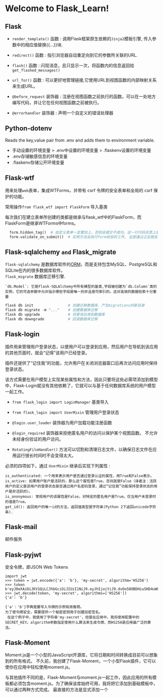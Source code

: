 # Welcome to Flask_Learn!

## Flask

- `render_template()` 函数 : 调用Flask框架原生依赖的`Jinja2`模板引擎, 传入参数中的相应值替换{{...}}块. 
- `redirect()` 函数 : 指引浏览器自动重定向到它的参数所关联的URL. 
- `flash()` 函数 : 闪现消息，且只显示一次，将函数内的信息返回给`get_flashed_messages()`

- `url_for()` 函数 : 可以更好地管理链接,它使用URL到视图函数的内部映射关系来生成URL。

- `@before_request` 装饰器 : 注册在视图函数之前执行的函数。可以在一处地方编写代码，并让它在任何视图函数之前被执行。

- `@errorhandler` 装饰器 : 声明一个自定义的错误处理器

## Python-dotenv 

Reads the key,value pair from .env and adds them to environment variable. 

- 手动设置的环境变量 > .env中设置的环境变量 > .flaskenv设置的环境变量
- .env存储敏感信息的环境变量
- .flaskenv存储公开环境变量

## Flask-wtf

用来处理`web`表单，集成WTForms，并带有 csrf 令牌的安全表单和全局的 csrf 保护的功能。

常用操作`from flask_wtf import FlaskForm` 导入基类

每次我们在建立表单所创建的类都是继承与flask_wtf中的FlaskForm，而FlaskForm是继承WTForms中forms。

```python
  form.hidden_tag()  # 自定义表单一定要加上，否则会提交不成功。这一行代码实质上是添加了一个隐藏字段csrf_token,这是一个随机生成的token，用来防范黑客攻击。
  form.validate_on_submit()  # 实例方法会执行form校验的工作, 全部通过之后就会返回True
```
  
## Flask-sqlalchemy `and` Flask_migrate

`flask-sqlalchemy` 是数据库软件的[ORM](https://baike.baidu.com/item/%E5%AF%B9%E8%B1%A1%E5%85%B3%E7%B3%BB%E6%98%A0%E5%B0%84/311152?fromtitle=ORM&fromid=3583252&fr=aladdin)，而是支持包含MySQL、PostgreSQL和SQLite在内的很多数据库软件。<br/>
`flask_migrate` 数据库迁移引擎.
  
    `db.Model`: 它是Flask-SQLAlchemy中所有模型的基类,字段被创建为`db.Column`类的实例，它的可选参数中允许指示哪些字段是唯一的并且是可索引的，这对高效的数据检索十分重要

```python
flask db init                # 创建迁移数据库，产生migrations的新目录
flask db migrate -m "..."    # 创建数据库迁移
flask db upgrade             # 将更改应用到数据库
flask db downgrade           # 回滚数据库迁移
```

## Flask-login
插件用来管理用户登录状态，以便用户可以登录到应用，然后用户在导航到该应用的其他页面时，就会“记得”该用户已经登录。


插件还提供了“记住我”的功能，允许用户在关闭浏览器窗口后再次访问应用时保持登录状态。

该方式需要在用户模型上实现某些属性和方法，因此只要将这些必需项添加到模型中，Flask-Login就没有其他依赖了，它就可以与基于任何数据库系统的用户模型一起工作。


- `from flask_login import LoginManager` 基类导入

- `from flask_login import UserMixin` 管理用户登录状态<br/>

- `@login.user_loader` 装饰器为用户加载功能注册函数<br/>

- `@login_required` 装饰器来拒绝匿名用户的访问以保护某个视图函数。 不允许未经身份验证的用户访问。 <br/>

- `RotatingFileHandler()` 方法可以切割和清理日志文件，以确保日志文件在应用运行很长时间时不会变得太大。


必须的四项如下，通过 `UserMixin` 继承后实现下列属性 : 

    is_authenticated: 一个用来表示用户是否通过登录认证的属性，用True和False表示。
    is_active: 如果用户账户是活跃的，那么这个属性是True，否则就是False（译者注：活跃用户的定义是该用户的登录状态是否通过用户名密码登录，通过“记住我”功能保持登录状态的用户是非活跃的）。
    is_anonymous: 常规用户的该属性是False，对特定的匿名用户是True。仅当用户未登录时的值是True。
    get_id(): 返回用户的唯一id的方法，返回值类型是字符串(Python 2下返回unicode字符串).

## Flask-mail 
邮件服务 
 
## Flask-pyjwt
安全令牌，即JSON Web Tokens
    
    import jwt
    >>> token = jwt.encode({'a': 'b'}, 'my-secret', algorithm='HS256')
    >>> token
    b'eyJ0eXAiOiJKV1QiLCJhbGciOiJIUzI1NiJ9.eyJhIjoiYiJ9.dvOo58OBDHiuSHD4uW88nfJikhYAXc_sfUHq1mDi4G0'
    >>> jwt.decode(token, 'my-secret', algorithms=['HS256'])
    {'a': 'b'}
    
    {'a'：'b'}字典是要写入令牌的示例有效载荷。 
    为了使令牌安全，需要提供一个秘密密钥用于创建加密签名。
     在这个例子中，我使用了字符串'my-secret'，但是在应用中，我将使用配置中的SECRET_KEY。algorithm参数指定使用什么算法来生成令牌，而HS256是应用最广泛的算法。


## Flask-Moment
Moment.js是一个小型的JavaScript开源库，它将日期和时间转换成目前可以想象到的所有格式。 不久前，我创建了Flask-Moment，一个小型Flask插件，它可以使你在应用中轻松使用moment.js。
 
与其他插件不同的是，Flask-Moment与moment.js一起工作，因此应用的所有模板都必须包含moment.js。为了确保该库始终可用，我将把它添加到基础模板中，可以通过两种方式完成。 最直接的方法是显式添加一个<script>标签来引入库，但Flask-Moment的moment.include_moment()函数可以更容易地实现它，它直接生成了一个<script>标签并在其中包含moment.js：

app/templates/base.html：在基础模板中包含moment.js

    {% block scripts %}
        {{ super() }}
        {{ moment.include_moment() }}
    {% endblock %}

我在这里添加的scripts块是Flask-Bootstrap基础模板暴露的另一个块，这是JavaScript引入的地方。该块与之前的块不同的地方在于它已经在基础模板中定义了一些内容了。我想要追加moment.js库的话，就需要使用super()语句，才能继承基础模板中已有的内容，否则就是替换。

使用Moment.js
Moment.js为浏览器提供了一个moment类。 呈现时间戳的第一步是创建此类的对象，并以ISO 8601格式传递所需的时间戳。 这里是一个例子：

t = moment('2017-09-28T21:45:23Z')
如果你对日期和时间不熟悉ISO 8601标准格式，格式如下：{{ year }}-{{ month }}-{{ day }}T{{ hour }}:{{ minute }}:{{ second }}{{ timezone }}。 我已经决定我只使用UTC时区，因此最后一部分总是将会是Z，它表示ISO 8601标准中的UTC。

moment对象为不同的渲染选项提供了几种方法。 以下是一些最常见的几种：

moment('2017-09-28T21:45:23Z').format('L')
"09/28/2017"
moment('2017-09-28T21:45:23Z').format('LL')
"September 28, 2017"
moment('2017-09-28T21:45:23Z').format('LLL')
"September 28, 2017 2:45 PM"
moment('2017-09-28T21:45:23Z').format('LLLL')
"Thursday, September 28, 2017 2:45 PM"
moment('2017-09-28T21:45:23Z').format('dddd')
"Thursday"
moment('2017-09-28T21:45:23Z').fromNow()
"7 hours ago"
moment('2017-09-28T21:45:23Z').calendar()
"Today at 2:45 PM"
此示例创建了一个moment对象，该对象被初始化为2017年9月28日晚上9:45 UTC。 你可以看到，我上面尝试的所有选项都以UTC-7时区来呈现，因为这是我计算机上配置的时区。你可以在microblog上进行此操作，只要你引入了moment.js。或者你也可以在 https://momentjs.com/ 上尝试。

请注意不同的方法是如何创建的不同的表示。 使用format()，你可以控制字符串的输出格式，类似于Python中的strftime函数。 fromNow()和calendar()方法很有趣，因为它们会根据当前时间显示时间戳，因此你可以获得诸如“一分钟前”或“两小时内”等输出。

如果你直接在JavaScript中运行，则上述调用将返回渲染后的时间戳字符串。 然后，你可以将此文本插入页面上的适当位置，不幸的是，这需要JavaScript与DOM配合使用。 Flask-Moment插件通过启用一个类似于JavaScript上的moment对象，大大简化了对moment.js的使用，并融合了所需的JavaScript逻辑，使渲染后的时间展示在页面上。

我们来看看出现在个人主页中的时间戳。 当前的user.html模板使用Python生成时间的字符串表示。 现在我可以使用Flask-Moment渲染此时间戳，如下所示：

app/templates/user.html: 使用moment.js渲染时间戳。

                {% if user.last_seen %}
                <p>Last seen on: {{ moment(user.last_seen).format('LLL') }}</p>
                {% endif %}
如你所见，Flask-Moment使用的语法类似于JavaScript库的语法，其中一个区别是，moment()的参数现在是Python的datetime对象，而不是ISO 8601字符串。 从模板发出的moment()调用也会自动生成所需的JavaScript代码，以将呈现的时间戳插入DOM的适当位置。

我可以利用Flask-Moment和moment.js的第二个地方是被主页和个人主页调用的*_post.html*子模板。 在该模板的当前版本中，每条用户动态都以“用户名说：”行开头。 现在我可以添加一个用fromNow()渲染的时间戳：

app/templates/_post.html: 在用户动态子模板中渲染时间戳。

                 <a href="{{ url_for('user', username=post.author.username) }}">
                    {{ post.author.username }}
                </a>
                said {{ moment(post.timestamp).fromNow() }}:
                <br>
                {{ post.body }}
                
# Flask-Babel
用于简化翻译工作

标记文本以在Python源代码中执行翻译
好吧，坏消息来了。 支持多语言的常规流程是在源代码中标记所有需要翻译的文本。 文本标记后，Flask-Babel将扫描所有文件，并使用gettext工具将这些文本提取到单独的翻译文件中。 不幸的是，这是一个繁琐的任务，并且是启用翻译的必要条件。

我将在这里向你展示标记操作的几个示例，你也可以从下载包获取本章完整的更改集，当然，也可以直接查看GitHub的页面。

为翻译而标记文本的方式是将它们封装在一个函数调用中，该函数调用为_()，仅仅是一个下划线。最简单的情况是源代码中出现的字符串。下面是一个flask()语句的例子：

from flask_babel import _
# ...
flash(_('Your post is now live!'))
_()函数用于原始语言文本（在这种情况下是英文）的封装。 该函数将使用由localeselector装饰器装饰的选择函数，来为给定客户端查找正确的翻译语言。 _()函数随后返回翻译后的文本，在本处，翻译后的文本将成为flash()的参数。

但是不可能每个情况都这么简单，试想如下的另一个flash()调用：

flash('User {} not found.'.format(username))
该文本具有一个安插在静态文本中间的动态组件。 _()函数的语法支持这种类型的文本，但它基于旧版本的字符串替换语法：

flash(_('User %(username)s not found.', username=username))
还有更难处理的情况。 有些字符串文字并非是在发生请求时分配的，比如在应用启动时。因此在评估这些文本时，无法知道要使用哪种语言。 一个例子是与表单字段相关的标签，处理这些文本的唯一解决方案是找到一种方法来延迟对字符串的评估，直到它被使用，比如有实际上的请求发生了。 Flask-Babel提供了一个称为lazy_gettext()的_()函数的延迟评估的版本：

from flask_babel import lazy_gettext as _l

class LoginForm(FlaskForm):
    username = StringField(_l('Username'), validators=[DataRequired()])
    # ...
在这里，我正在导入的这个翻译函数被重命名为_l()，以使其看起来与原始的_()相似。 这个新函数将文本包装在一个特殊的对象中，这个对象会在稍后的字符串使用时触发翻译。

Flask-Login插件只要将用户重定向到登录页面，就会闪现消息。 此消息为英文，来自插件本身。 为了确保这个消息也能被翻译，我将重写默认消息，并用_l()函数进行延迟处理：

login = LoginManager(app)
login.login_view = 'login'
login.login_message = _l('Please log in to access this page.')
标记文本以在模板中进行翻译

提取文本进行翻译
一旦应用所有_()和_l()都到位了，你可以使用pybabel命令将它们提取到一个*.pot文件中，该文件代表可移植对象模板*。 这是一个文本文件，其中包含所有标记为需要翻译的文本。 这个文件的目的是作为一个模板来为每种语言创建翻译文件。

提取过程需要一个小型配置文件，告诉pybabel哪些文件应该被扫描以获得可翻译的文本。 下面你可以看到我为这个应用创建的babel.cfg：

babel.cfg：PyBabel配置文件。

[python: app/**.py]
[jinja2: app/templates/**.html]
extensions=jinja2.ext.autoescape,jinja2.ext.with_
前两行分别定义了Python和Jinja2模板文件的文件名匹配模式。 第三行定义了Jinja2模板引擎提供的两个扩展，以帮助Flask-Babel正确解析模板文件。

可以使用以下命令来将所有文本提取到* .pot *文件：

(venv) $ pybabel extract -F babel.cfg -k _l -o messages.pot .
pybabel extract命令读取-F选项中给出的配置文件，然后从命令给出的目录（当前目录或本处的. ）扫描与配置的源匹配的目录中的所有代码和模板文件。 默认情况下，pybabel将查找_()以作为文本标记，但我也使用了重命名为_l()的延迟版本，所以我需要用-k _l来告诉该工具也要查找它 。 -o选项提供输出文件的名称。

我应该注意，messages.pot文件不需要合并到项目中。 这是一个只要再次运行上面的命令，就可以在需要时轻松地重新生成的文件。 因此，不需要将该文件提交到源代码管理。

生成语言目录
该过程的下一步是在除了原始语言（在本例中为英语）之外，为每种语言创建一份翻译。 我要从添加西班牙语（语言代码es）开始，所以这样做的命令是：

(venv) $ pybabel init -i messages.pot -d app/translations -l es
creating catalog app/translations/es/LC_MESSAGES/messages.po based on messages.pot
pybabel init命令将messages.pot文件作为输入，并将语言目录写入-d选项中指定的目录中，-l选项中指定的是翻译语言。 我将在app/translations目录中安装所有翻译，因为这是Flask-Babel默认提取翻译文件的地方。 该命令将在该目录内为西班牙数据文件创建一个es子目录。 特别是，将会有一个名为app/translations/es/LC_MESSAGES/messages.po的新文件，是需要翻译的文件路径。

如果你想支持其他语言，只需要各自的语言代码重复上述命令，就能使得每种语言都有一个包含messages.po文件的存储库。

在每个语言存储库中创建的messages.po文件使用的格式是语言翻译的事实标准，使用的格式为gettext。 以下是西班牙语messages.po开头的若干行：

# Spanish translations for PROJECT.
# Copyright (C) 2017 ORGANIZATION
# This file is distributed under the same license as the PROJECT project.
# FIRST AUTHOR <EMAIL@ADDRESS>, 2017.
#
msgid ""
msgstr ""
"Project-Id-Version: PROJECT VERSION\n"
"Report-Msgid-Bugs-To: EMAIL@ADDRESS\n"
"POT-Creation-Date: 2017-09-29 23:23-0700\n"
"PO-Revision-Date: 2017-09-29 23:25-0700\n"
"Last-Translator: FULL NAME <EMAIL@ADDRESS>\n"
"Language: es\n"
"Language-Team: es <LL@li.org>\n"
"Plural-Forms: nplurals=2; plural=(n != 1)\n"
"MIME-Version: 1.0\n"
"Content-Type: text/plain; charset=utf-8\n"
"Content-Transfer-Encoding: 8bit\n"
"Generated-By: Babel 2.5.1\n"

#: app/email.py:21
msgid "[Microblog] Reset Your Password"
msgstr ""

#: app/forms.py:12 app/forms.py:19 app/forms.py:50
msgid "Username"
msgstr ""

#: app/forms.py:13 app/forms.py:21 app/forms.py:43
msgid "Password"
msgstr ""
如果你跳过首段，可以看到后面的是从_()和_l()调用中提取的字符串列表。 对每个文本，都会展示其在应用中的引用位置。 然后，msgid行包含原始语言的文本，后面的msgstr行包含一个空字符串。 这些空字符串需要被编辑，以使目标语言中的文本内容被填充。

有很多翻译应用程序与.po文件一起工作。 如果你擅长编辑文本文件，量少的时候也就罢了，但如果你正在处理大型项目，可能会推荐使用专门的编辑器。 最流行的翻译应用程序是开源的poedit，可用于所有主流操作系统。 如果你熟悉vim，那么po.vim 插件会提供一些键值映射，使得处理这些文件更加轻松。

在添加翻译后，你可以在下面看到一部分西班牙语messages.po：

#: app/email.py:21
msgid "[Microblog] Reset Your Password"
msgstr "[Microblog] Nueva Contraseña"

#: app/forms.py:12 app/forms.py:19 app/forms.py:50
msgid "Username"
msgstr "Nombre de usuario"

#: app/forms.py:13 app/forms.py:21 app/forms.py:43
msgid "Password"
msgstr "Contraseña"
本章的下载包中包含所有翻译，此文件当然也在其中，所以你不必担心这部分的翻译工作。

messages.po文件是一种用于翻译的源文件。 当你想开始使用这些翻译后的文本时，这个文件需要被编译成一种格式，这种格式在运行时可以被应用程序使用。 要编译应用程序的所有翻译，可以使用pybabel compile命令，如下所示：

(venv) $ pybabel compile -d app/translations
compiling catalog app/translations/es/LC_MESSAGES/messages.po to
app/translations/es/LC_MESSAGES/messages.mo
此操作在每个语言存储库中的messages.po旁边添加messages.mo文件。 .mo文件是Flask-Babel将用于为应用程序加载翻译的文件。

在为西班牙语或任何其他添加到项目中的语言创建messages.mo文件之后，可以在应用中使用这些语言。 如果你想查看应用程序以西班牙语显示的方式，则可以在Web浏览器中编辑语言配置，以将西班牙语作为首选语言。 对Chrome，这是设置页面的高级部分：

Chrome语言选项

如果你不想更改浏览器设置，另一种方法是通过使localeselector函数始终返回一种语言来强制实现。 对西班牙语，你可以这样做：

app/__init__.py：选择最佳语言。

@babel.localeselector
def get_locale():
    # return request.accept_languages.best_match(app.config['LANGUAGES'])
    return 'es'
使用为西班牙语配置的浏览器运行该应用或返回es的localeselector函数，将使所有文本在使用该应用时显示为西班牙文。

更新翻译
处理翻译时的一个常见情况是，即使翻译文件不完整，你也可能要开始使用翻译文件。 这是非常好的，你可以编译一个不完整的messages.po文件，任何可用的翻译都将被使用，而任何缺失的部分将使用原始语言。 随后，你可以继续处理翻译并再次编译，以便在取得进展时更新messages.mo文件。

如果在添加_()包装器时错过了一些文本，则会出现另一种常见情况。 在这种情况下，你会发现你错过的那些文本将保持为英文，因为Flask-Babel对他们一无所知。 当你检测到这种情况时，会想要将其用_()或_l()包装，然后执行更新过程，这包括两个步骤：

(venv) $ pybabel extract -F babel.cfg -k _l -o messages.pot .
(venv) $ pybabel update -i messages.pot -d app/translations
extract命令与我之前执行的命令相同，但现在它会生成messages.pot的新版本，其中包含所有以前的文本以及最近用_()或_l()包装的文本。 update调用采用新的messages.pot文件并将其合并到与项目相关的所有messages.po文件中。 这将是一个智能合并，其中任何现有的文本将被单独保留，而只有在messages.pot中添加或删除的条目才会受到影响。

messages.po文件更新后，你就可以继续新的测试了，再次编译它，以便对应用生效。

翻译日期和时间
现在，我已经为Python代码和模板中的所有文本提供了完整的西班牙语翻译，但是如果你使用西班牙语运行应用并且是一个很好的观察者，那么会注意到还有一些内容以英文显示。 我指的是由Flask-Moment和moment.js生成的时间戳，显然这些时间戳并未包含在翻译工作中，因为这些包生成的文本都不是应用程序源代码或模板的一部分。

moment.js库确实支持本地化和国际化，所以我需要做的就是配置适当的语言。 Flask-Babel通过get_locale()函数返回给定请求的语言和语言环境，所以我要做的就是将语言环境添加到g对象，以便我可以从基础模板中访问它：

app/routes.py：存储选择的语言到flask.g中。

# ...
from flask import g
from flask_babel import get_locale

# ...

@app.before_request
def before_request():
    # ...
    g.locale = str(get_locale())
Flask-Babel的get_locale()函数返回一个本地语言对象，但我只想获得语言代码，可以通过将该对象转换为字符串来获取语言代码。 现在我有了g.locale，可以从基础模板中访问它，并以正确的语言配置moment.js：

app/templates/base.html：为moment.js设置本地语言

...
{% block scripts %}
    {{ super() }}
    {{ moment.include_moment() }}
    {{ moment.lang(g.locale) }}
{% endblock %}
现在所有的日期和时间都与文本使用相同的语言了。 你可以在下面看到西班牙语的外观：

西班牙语的Microblog

此时，除用户在用户动态或个人资料说明中提供的文本外，所有其他的文本均可翻译成其他语言。

命令行增强




# Flask中，blueprint

- 在Flask中，blueprint是代表应用子集的逻辑结构。
- blueprint可以包括路由，视图函数，表单，模板和静态文件等元素。
- 如果在单独的Python包中编写blueprint，那么你将拥有一个封装了应用特定功能的组件。
- Blueprint的内容最初处于休眠状态。
- 为了关联这些元素，blueprint需要在应用中注册。
- 在注册过程中，需要将添加到blueprint中的所有元素传递给应用。
- 因此，你可以将blueprint视为应用功能的临时存储，以帮助组织代码。





